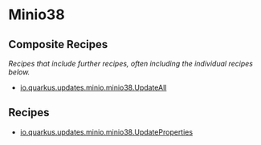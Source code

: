 # Minio38

## Composite Recipes

_Recipes that include further recipes, often including the individual recipes below._

* [io.quarkus.updates.minio.minio38.UpdateAll](./updateall.md)

## Recipes

* [io.quarkus.updates.minio.minio38.UpdateProperties](./updateproperties.md)



